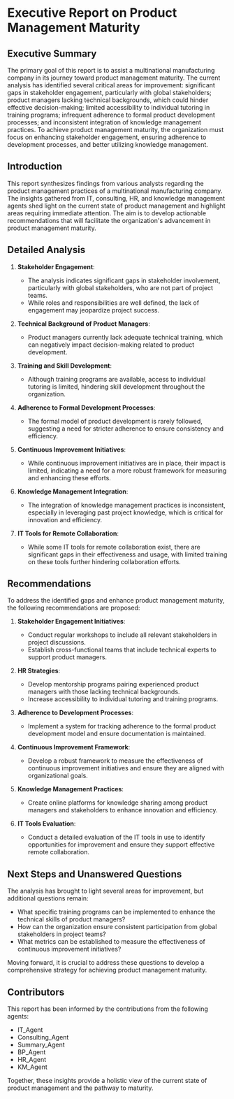 # Executive Report on Product Management Maturity

## Executive Summary
The primary goal of this report is to assist a multinational manufacturing company in its journey toward product management maturity. The current analysis has identified several critical areas for improvement: significant gaps in stakeholder engagement, particularly with global stakeholders; product managers lacking technical backgrounds, which could hinder effective decision-making; limited accessibility to individual tutoring in training programs; infrequent adherence to formal product development processes; and inconsistent integration of knowledge management practices. To achieve product management maturity, the organization must focus on enhancing stakeholder engagement, ensuring adherence to development processes, and better utilizing knowledge management.

## Introduction
This report synthesizes findings from various analysts regarding the product management practices of a multinational manufacturing company. The insights gathered from IT, consulting, HR, and knowledge management agents shed light on the current state of product management and highlight areas requiring immediate attention. The aim is to develop actionable recommendations that will facilitate the organization's advancement in product management maturity.

## Detailed Analysis
1. **Stakeholder Engagement**: 
   - The analysis indicates significant gaps in stakeholder involvement, particularly with global stakeholders, who are not part of project teams. 
   - While roles and responsibilities are well defined, the lack of engagement may jeopardize project success.

2. **Technical Background of Product Managers**: 
   - Product managers currently lack adequate technical training, which can negatively impact decision-making related to product development.

3. **Training and Skill Development**: 
   - Although training programs are available, access to individual tutoring is limited, hindering skill development throughout the organization.

4. **Adherence to Formal Development Processes**: 
   - The formal model of product development is rarely followed, suggesting a need for stricter adherence to ensure consistency and efficiency.

5. **Continuous Improvement Initiatives**: 
   - While continuous improvement initiatives are in place, their impact is limited, indicating a need for a more robust framework for measuring and enhancing these efforts.

6. **Knowledge Management Integration**: 
   - The integration of knowledge management practices is inconsistent, especially in leveraging past project knowledge, which is critical for innovation and efficiency.

7. **IT Tools for Remote Collaboration**: 
   - While some IT tools for remote collaboration exist, there are significant gaps in their effectiveness and usage, with limited training on these tools further hindering collaboration efforts.

## Recommendations
To address the identified gaps and enhance product management maturity, the following recommendations are proposed:

1. **Stakeholder Engagement Initiatives**:
   - Conduct regular workshops to include all relevant stakeholders in project discussions.
   - Establish cross-functional teams that include technical experts to support product managers.

2. **HR Strategies**:
   - Develop mentorship programs pairing experienced product managers with those lacking technical backgrounds.
   - Increase accessibility to individual tutoring and training programs.

3. **Adherence to Development Processes**:
   - Implement a system for tracking adherence to the formal product development model and ensure documentation is maintained.

4. **Continuous Improvement Framework**:
   - Develop a robust framework to measure the effectiveness of continuous improvement initiatives and ensure they are aligned with organizational goals.

5. **Knowledge Management Practices**:
   - Create online platforms for knowledge sharing among product managers and stakeholders to enhance innovation and efficiency.

6. **IT Tools Evaluation**:
   - Conduct a detailed evaluation of the IT tools in use to identify opportunities for improvement and ensure they support effective remote collaboration.

## Next Steps and Unanswered Questions
The analysis has brought to light several areas for improvement, but additional questions remain:
- What specific training programs can be implemented to enhance the technical skills of product managers?
- How can the organization ensure consistent participation from global stakeholders in project teams?
- What metrics can be established to measure the effectiveness of continuous improvement initiatives?

Moving forward, it is crucial to address these questions to develop a comprehensive strategy for achieving product management maturity.

## Contributors
This report has been informed by the contributions from the following agents:
- IT_Agent
- Consulting_Agent
- Summary_Agent
- BP_Agent
- HR_Agent
- KM_Agent

Together, these insights provide a holistic view of the current state of product management and the pathway to maturity.